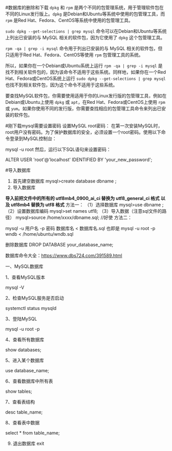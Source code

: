 #数据库的删除和下载
`dpkg` 和 `rpm` 是两个不同的包管理系统，用于管理软件包在不同的Linux发行版上。`dpkg` 是Debian和Ubuntu等系统中使用的包管理工具，而 `rpm` 是Red Hat、Fedora、CentOS等系统中使用的包管理工具。

`sudo dpkg --get-selections | grep mysql` 命令可以在Debian和Ubuntu等系统上列出已安装的与 MySQL 相关的软件包，因为它使用了 `dpkg` 这个包管理工具。

`rpm -qa | grep -i mysql` 命令用于列出已安装的与 MySQL 相关的软件包，但只适用于Red Hat、Fedora、CentOS等使用 `rpm` 包管理工具的系统。

所以，如果你在一个Debian或Ubuntu系统上运行 `rpm -qa | grep -i mysql` 是找不到相关软件包的，因为该命令不适用于这些系统。同样地，如果你在一个Red Hat、Fedora或CentOS系统上运行 `sudo dpkg --get-selections | grep mysql` 也找不到相关软件包，因为这个命令不适用于这些系统。

要查找MySQL软件包，你需要使用适用于你的Linux发行版的包管理工具，例如在Debian或Ubuntu上使用 `dpkg` 或 `apt`，在Red Hat、Fedora或CentOS上使用 `rpm` 或 `yum`。如果你使用不同的发行版，你需要查找相应的包管理工具命令来列出已安装的软件包。

#刚下载mysql需要设置密码
设置MySQL root密码： 在第一次安装MySQL时，root用户没有密码。为了保护数据库的安全，必须设置一个root密码。使用以下命令登录到MySQL控制台：

mysql -u root
然后，运行以下SQL语句来设置密码：

ALTER USER 'root'@'localhost' IDENTIFIED BY 'your_new_password';



#导入数据库
1. 首先建空数据库
mysql>create database dbname ;
2. 导入数据库

**导入前把文件中的所有的 utf8mb4_0900_ai_ci 替换为 utf8_general_ci 格式**
**以及 utf8mb4 替换为 utf8 格式**
方法一：
（1）选择数据库
mysql>use dbname ;
（2）设置数据库编码
mysql>set names utf8;
（3）导入数据（注意sql文件的路径）
mysql>source /home/xxxx/dbname.sql;
//好使
方法二：

mysql -u 用户名 -p 密码 数据库名 < 数据库名.sql
也即是
mysql -u root -p wndb < /home/ubuntu/wndb.sql

删除数据库
DROP DATABASE your_database_name;

数据库命令大全：https://www.dbs724.com/391589.html

一、MySQL数据库

1、查看MySQL版本

mysql -V

2、检查MySQL服务是否启动

systemctl status mysqld

3、登陆MySQL

mysql -u root -p

4、查看所有数据库

show databases;

5、进入某个数据库

use database_name;

6、查看数据库中所有表

show tables;

7、查看表结构

desc table_name;

8、查看表中数据

select * from table_name;

9. 退出数据库
exit